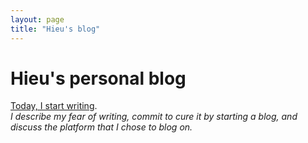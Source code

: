 ```yaml
---
layout: page
title: "Hieu's blog"
---
```


# Hieu's personal blog

[Today, I start writing](today_i_start_writing.md).
<br>
*I describe my fear of writing, commit to cure it by starting a blog, and
discuss the platform that I chose to blog on.*